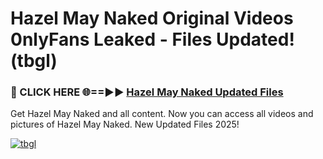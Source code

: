 # Hazel May Naked Original Videos 0nlyFans Leaked - Files Updated! (tbgl)

<h3>🔴 CLICK HERE 🌐==►► <a href="https://tinyurl.com/up5wt9bj" rel="nofollow">Hazel May Naked Updated Files</a></h3>

Get Hazel May Naked and all content. Now you can access all videos and pictures of Hazel May Naked. New Updated Files 2025!

[![tbgl](https://i.imgur.com/ABiUzMV.gif)](https://tinyurl.com/up5wt9bj)
